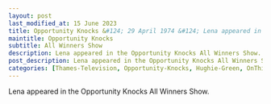 ```yaml
---
layout: post
last_modified_at: 15 June 2023
title: Opportunity Knocks &#124; 29 April 1974 &#124; Lena appeared in the Opportunity Knocks All Winners Show
maintitle: Opportunity Knocks
subtitle: All Winners Show
description: Lena appeared in the Opportunity Knocks All Winners Show.
post_description: Lena appeared in the Opportunity Knocks All Winners Show.
categories: [Thames-Television, Opportunity-Knocks, Hughie-Green, OnThisDay29April]
---
```


Lena appeared in the Opportunity Knocks All Winners Show.

